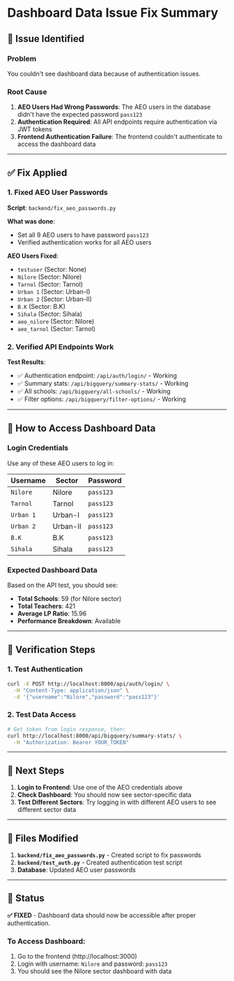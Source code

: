 # Dashboard Data Issue Fix Summary

## 🐛 **Issue Identified**

### **Problem**
You couldn't see dashboard data because of authentication issues.

### **Root Cause**
1. **AEO Users Had Wrong Passwords**: The AEO users in the database didn't have the expected password `pass123`
2. **Authentication Required**: All API endpoints require authentication via JWT tokens
3. **Frontend Authentication Failure**: The frontend couldn't authenticate to access the dashboard data

---

## ✅ **Fix Applied**

### **1. Fixed AEO User Passwords**
**Script**: `backend/fix_aeo_passwords.py`

**What was done**:
- Set all 9 AEO users to have password `pass123`
- Verified authentication works for all AEO users

**AEO Users Fixed**:
- `testuser` (Sector: None)
- `Nilore` (Sector: Nilore) 
- `Tarnol` (Sector: Tarnol)
- `Urban 1` (Sector: Urban-I)
- `Urban 2` (Sector: Urban-II)
- `B.K` (Sector: B.K)
- `Sihala` (Sector: Sihala)
- `aeo_nilore` (Sector: Nilore)
- `aeo_tarnol` (Sector: Tarnol)

### **2. Verified API Endpoints Work**
**Test Results**:
- ✅ Authentication endpoint: `/api/auth/login/` - Working
- ✅ Summary stats: `/api/bigquery/summary-stats/` - Working
- ✅ All schools: `/api/bigquery/all-schools/` - Working
- ✅ Filter options: `/api/bigquery/filter-options/` - Working

---

## 🔧 **How to Access Dashboard Data**

### **Login Credentials**
Use any of these AEO users to log in:

| Username | Sector | Password |
|----------|--------|----------|
| `Nilore` | Nilore | `pass123` |
| `Tarnol` | Tarnol | `pass123` |
| `Urban 1` | Urban-I | `pass123` |
| `Urban 2` | Urban-II | `pass123` |
| `B.K` | B.K | `pass123` |
| `Sihala` | Sihala | `pass123` |

### **Expected Dashboard Data**
Based on the API test, you should see:
- **Total Schools**: 59 (for Nilore sector)
- **Total Teachers**: 421
- **Average LP Ratio**: 15.96
- **Performance Breakdown**: Available

---

## 🧪 **Verification Steps**

### **1. Test Authentication**
```bash
curl -X POST http://localhost:8000/api/auth/login/ \
  -H "Content-Type: application/json" \
  -d '{"username":"Nilore","password":"pass123"}'
```

### **2. Test Data Access**
```bash
# Get token from login response, then:
curl http://localhost:8000/api/bigquery/summary-stats/ \
  -H "Authorization: Bearer YOUR_TOKEN"
```

---

## 🚀 **Next Steps**

1. **Login to Frontend**: Use one of the AEO credentials above
2. **Check Dashboard**: You should now see sector-specific data
3. **Test Different Sectors**: Try logging in with different AEO users to see different sector data

---

## 📝 **Files Modified**

1. **`backend/fix_aeo_passwords.py`** - Created script to fix passwords
2. **`backend/test_auth.py`** - Created authentication test script
3. **Database**: Updated AEO user passwords

---

## 🎯 **Status**

**✅ FIXED** - Dashboard data should now be accessible after proper authentication.

### **To Access Dashboard**:
1. Go to the frontend (http://localhost:3000)
2. Login with username: `Nilore` and password: `pass123`
3. You should see the Nilore sector dashboard with data 